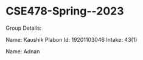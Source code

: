 # CSE478-Spring--2023

Group Details: 

Name: Kaushik Plabon
Id: 19201103046
Intake: 43(1)

Name: Adnan 

